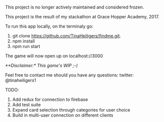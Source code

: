 This project is no longer actively maintained and considered frozen.

This project is the result of my stackathon at Grace Hopper Academy, 2017.

To run this app locally, on the terminaly go:

1. git clone https://github.com/TinaHeiligers/findme.git.
2. npm install
3. npm run start

The game will now open up on localhost://3000


_**Disclaimer:*_
_This game's WIP ;-)_

Feel free to contact me should you have any questions: twitter: @tinaheiligers1

TODO:
1. Add redux for connection to firebase
2. Add test suite
3. Expand card selection through categories for user choice
4. Build in multi-user connection on different clients
